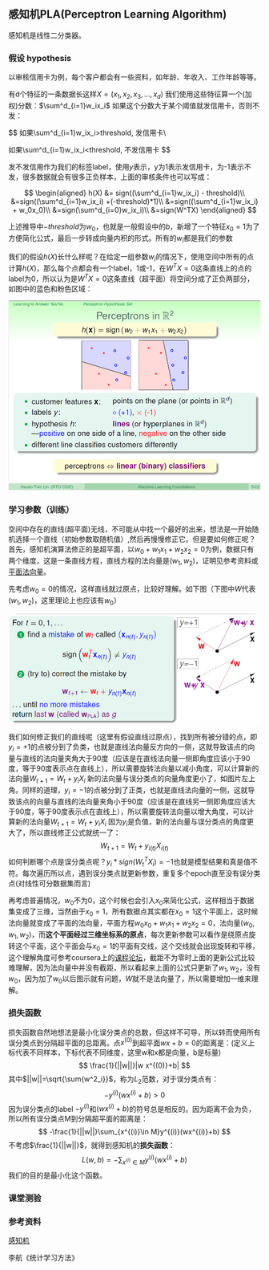 ## 感知机PLA(Perceptron Learning Algorithm)

感知机是线性二分类器。

### 假设 hypothesis

以审核信用卡为例，每个客户都会有一些资料，如年龄、年收入、工作年龄等等。

有d个特征的一条数据长这样$X = (x_1, x_2, x_3,\dots,x_d)$ 我们使用这些特征算一个(加权)分数：$\sum^d_{i=1}w_ix_i$ 如果这个分数大于某个阈值就发信用卡，否则不发：

$$
如果\sum^d_{i=1}w_ix_i>threshold, 发信用卡\\

如果\sum^d_{i=1}w_ix_i<threshold, 不发信用卡
$$

发不发信用作为我们的标签label，使用$y$表示，y为1表示发信用卡，为-1表示不发，很多数据就会有很多正负样本，上面的审核条件也可以写成：

$$
\begin{aligned}
h(X) &= sign((\sum^d_{i=1}w_ix_i) - threshold)\\
&=sign((\sum^d_{i=1}w_ix_i) +(-threshold)*1)\\
&=sign((\sum^d_{i=1}w_ix_i) + w_0x_0)\\
&=sign(\sum^d_{i=0}w_ix_i)\\
&=sign(W^TX)
\end{aligned}
$$

上述推导中$-threshold$为$w_0$，也就是一般假设中的$b$，新增了一个特征$x_0=1$为了方便简化公式，最后一步转成向量内积的形式。所有的$w_i$都是我们的参数

我们的假设$h(X)$长什么样呢？在给定一组参数$w_i$的情况下，使用空间中所有的点计算$h(X)$，那么每个点都会有一个label，1或-1，在$W^TX=0$这条直线上的点的label为0，所以认为是$W^TX=0$这条直线（超平面）将空间分成了正负两部分，如图中的蓝色和粉色区域：

![](pic\pla_perceptrons.png)



### 学习参数（训练）

空间中存在的直线(超平面)无线，不可能从中找一个最好的出来，想法是一开始随机选择一个直线（初始参数取随机值）,然后再慢慢修正它。但是要如何修正呢？首先，感知机演算法修正的是超平面，以$w_0+w_1x_1+w_2x_2=0$为例，数据只有两个维度，这是一条直线方程，直线方程的法向量是$(w_1, w_2)$，证明见参考资料或[平面法向量](pic/平面法向量.png)。

先考虑$w_0=0$的情况，这样直线就过原点，比较好理解。如下图（下图中$W$代表$(w_1,w_2)$，这里理论上也应该有$w_0$）

![perceptron_training](pic/perceptron_training.png)

我们如何修正我们的直线呢（这里有假设直线过原点），找到所有被分错的点，即$y_i=+1$的点被分到了负类，也就是直线法向量反方向的一侧，这就导致该点的向量与直线的法向量夹角大于90度（应该是在直线法向量一侧即角度应该小于90度，等于90度表示点在直线上），所以需要旋转法向量以减小角度，可以计算新的法向量$W_{t+1}=W_t+y_iX_i$  新的法向量与误分类点的向量角度更小了，如图片左上角。同样的道理，$y_i=-1$的点被分到了正类，也就是直线法向量的一侧，这就导致该点的向量与直线的法向量夹角小于90度（应该是在直线另一侧即角度应该大于90度，等于90度表示点在直线上），所以需要旋转法向量以增大角度，可以计算新的法向量$W_{t+1}=W_t+y_iX_i$  因为$y_i$是负值，新的法向量与误分类点的角度更大了，所以直线修正公式就统一了：
$$
W_{t+1}=W_t+y_{i(t)}X_{i(t)}
$$
如何判断哪个点是误分类点呢？$y_i*sign(W^T_tX_i)=-1$也就是模型结果和真是值不符。每次遍历所以点，遇到误分类点就更新参数，重复多个epoch直至没有误分类点(对线性可分数据集而言)

再考虑普遍情况，$w_0$不为0，这个时候也会引入$x_0$来简化公式，这样相当于数据集变成了三维，当然由于$x_0=1$，所有数据点其实都在$x_0=1$这个平面上，这时候法向量就变成了平面的法向量，平面方程$w_0x_0+w_1x_1+w_2x_2=0$，法向量$(w_0,w_1,w_2)$，而**这个平面经过三维坐标系的原点**，每次更新参数可以看作是绕原点旋转这个平面，这个平面会与$x_0=1$的平面有交线，这个交线就会出现旋转和平移，这个理解角度可参考coursera上的[课程论坛](https://www.coursera.org/learn/ntumlone-mathematicalfoundations/discussions/weeks/2/threads/GBPTqY2XEeeRXQ7cTxHFWA)，截距不为零时上面的更新公式比较难理解，因为法向量中并没有截距，所以看起来上面的公式只更新了$w_1,w_2$，没有$w_0$，因为加了$w_0$以后图示就有问题，$W$就不是法向量了，所以需要增加一维来理解。



### 损失函数

损失函数自然地想法是最小化误分类点的总数，但这样不可导，所以转而使用所有误分类点到分隔超平面的总距离。点$x^{(0)}$到超平面$wx+b=0$的距离是：(定义上标代表不同样本，下标代表不同维度，这里w和x都是向量，b是标量)
$$
\frac{1}{||w||}|w x^{(0)}+b|
$$
其中$||w||=\sqrt{\sum{w^2_i}}$，称为$L_2$范数，对于误分类点有：
$$
-y^{(i)}(wx^{(i)}+b)>0
$$
因为误分类点的label $-y^{(i)}$和$(wx^{(i)}+b)$的符号总是相反的。因为距离不会为负，所以所有误分类点M到分隔超平面的距离是：
$$
-\frac{1}{||w||}\sum_{x^{(i)}\in M}y^{(i)}(wx^{(i)}+b)
$$
不考虑$\frac{1}{||w||}$，就得到感知机的**损失函数**：
$$
L(w,b) = -\sum_{x^{(i)}\in M}y^{(i)}(wx^{(i)}+b)
$$
我们的目的是最小化这个函数。

### 课堂测验






### 参考资料
[感知机](https://www.hrwhisper.me/machine-learning-perceptron/)

李航《统计学习方法》